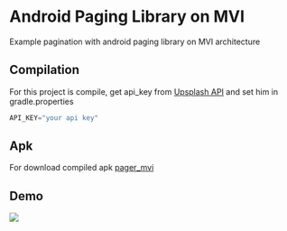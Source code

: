 # Android Paging Library on MVI

Example pagination with android paging library on MVI architecture

## Compilation

For this project is compile, get api_key from [Upsplash API](https://unsplash.com/developers) and set him in gradle.properties

```groovy
API_KEY="your api key"
```

## Apk

 For download compiled apk [pager_mvi](https://drive.google.com/file/d/1l0N5ZMUC_3WtOV7igb2ZvRlHKZdXSH4L/view?usp=sharing)

## Demo

![](pager_mvi.gif)